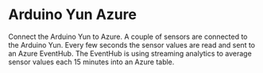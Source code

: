 #  Arduino Yun Azure

Connect the Arduino Yun to Azure. A couple of sensors are connected to the Arduino Yun. Every few seconds the sensor values are read and sent to an Azure EventHub. The EventHub is using streaming analytics to average sensor values each 15 minutes into an Azure table.

